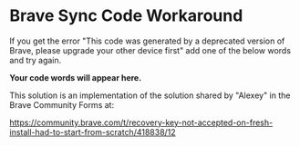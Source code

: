# Brave Sync Code Workaround

If you get the error "This code was generated by a deprecated version of Brave, please upgrade your other device first" add one of the below words and try again.

<p id="result"><strong>Your code words will appear here.</strong></p>

<script type="text/javascript" src="https://cdn.jsdelivr.net/npm/brython@3.11.0/brython.min.js"></script>
<script type="text/javascript" src="https://cdn.jsdelivr.net/npm/brython@3.11.0/brython_stdlib.js"></script>

<div onload="brython()">
    <script type="text/python" src="/BraveSyncCodeWorkaround/main.py">
    </script>
</div>



This solution is an implementation of the solution shared by "Alexey" in the Brave Community Forms at:

<https://community.brave.com/t/recovery-key-not-accepted-on-fresh-install-had-to-start-from-scratch/418838/12>